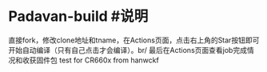# Padavan-build #说明
直接fork，修改clone地址和tname，在Actions页面，点击右上角的Star按钮即可开始自动编译（只有自己点击才会编译）。br/
最后在Actions页面查看job完成情况和收获固件包
test for CR660x from hanwckf
